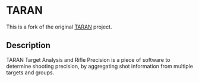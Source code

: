 # TARAN
This is a fork of the original [TARAN](https://guns.ptosis.ch/taran-en) project.
## Description
TARAN Target Analysis and Rifle Precision is a piece of software to determine shooting precision, by aggregating shot information from multiple targets and groups.
